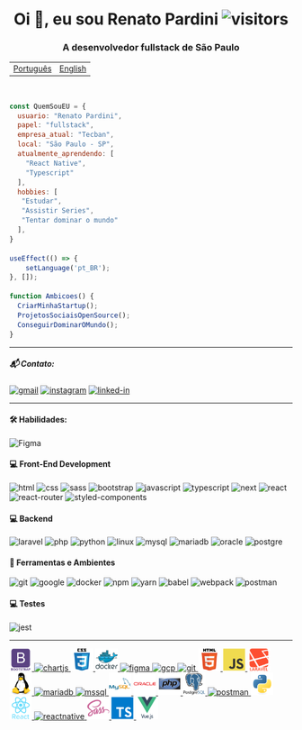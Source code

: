 <h1 align="center">Oi 👋, eu sou Renato Pardini <img src="https://visitor-badge.laobi.icu/badge?page_id=renatopardini.renatopardini" alt="visitors"></h1>
<h3 align="center">A desenvolvedor fullstack de São Paulo</h3>

<table align="center">
    <tr>
        <td><a href="readme_pt-br.md">Português</a></td>
        <td><a href="README.md">English</a></td>
    </tr>
</table>

<br/>

```javascript
const QuemSouEU = {
  usuario: "Renato Pardini",
  papel: "fullstack",
  empresa_atual: "Tecban",
  local: "São Paulo - SP",
  atualmente_aprendendo: [
    "React Native",
    "Typescript"
  ],
  hobbies: [
   "Estudar",
   "Assistir Series",
   "Tentar dominar o mundo"
  ],
}

useEffect(() => {
    setLanguage('pt_BR');
}, []);

function Ambicoes() {
  CriarMinhaStartup();
  ProjetosSociaisOpenSource();
  ConseguirDominarOMundo();
}
```

---

##### 📬 Contato: 

[![gmail](https://img.shields.io/badge/Gmail-D14836?style=for-the-badge&logo=Gmail&logoColor=white)](mailto:renatopardini@hotmail.com)
[![instagram](https://img.shields.io/badge/Instagram-E4405F?style=for-the-badge&logo=instagram&logoColor=white)](https://instagram.com/pardini.renato)
[![linked-in](https://img.shields.io/badge/Linkedin-0077B5?style=for-the-badge&logo=LinkedIn&logoColor=white)](https://linkedin.com/in/renatopardini)

---

#### 🛠️ Habilidades:

<!-- FIGMA -->
![Figma](https://img.shields.io/badge/Figma-F24D1D.svg?style=for-the-badge&logo=figma&logoColor=white)

#### :computer: Front-End Development

![html](https://img.shields.io/badge/HTML5-E96228?style=for-the-badge&logo=html5&logoColor=white)
![css](https://img.shields.io/badge/CSS3-1572B6?style=for-the-badge&logo=css3&logoColor=white)
![sass](https://img.shields.io/badge/Sass-C76494?style=for-the-badge&logo=sass&logoColor=white)
![bootstrap](https://img.shields.io/badge/BootStrap-6E42A2?style=for-the-badge&logo=bootstrap&logoColor=white)
![javascript](https://img.shields.io/badge/JavaScript-323330?style=for-the-badge&logo=javascript&logoColor=F7DF1E)
![typescript](https://img.shields.io/badge/TypeScript-3178C6?style=for-the-badge&logo=typescript&logoColor=white)
![next](https://img.shields.io/badge/Next-000000?style=for-the-badge&logo=nextdotjs&logoColor=FFFFFF)
![react](https://img.shields.io/badge/React-20232A?style=for-the-badge&logo=react&logoColor=61DAFB)
![react-router](https://img.shields.io/badge/React_Router-CA4245?style=for-the-badge&logo=react-router&logoColor=white)
![styled-components](https://img.shields.io/badge/styled_components-DB7093?style=for-the-badge&logo=styled-components&logoColor=white)

#### :computer: Backend

![laravel](https://img.shields.io/badge/Laravel-F72D20?style=for-the-badge&logo=laravel&logoColor=white)
![php](https://img.shields.io/badge/Php-7377AD?style=for-the-badge&logo=php&logoColor=white)
![python](https://img.shields.io/badge/Python-396FA1?style=for-the-badge&logo=python&logoColor=white)
![linux](https://img.shields.io/badge/Linux-222222?style=for-the-badge&logo=linux&logoColor=white)
![mysql](https://img.shields.io/badge/Mysql-DD8A00?style=for-the-badge&logo=mysql&logoColor=white)
![mariadb](https://img.shields.io/badge/Maria_DB-00215E?style=for-the-badge&logo=mariadb&logoColor=white)
![oracle](https://img.shields.io/badge/Oracle-F7131C?style=for-the-badge&logo=oracle&logoColor=white)
![postgre](https://img.shields.io/badge/Postgre-305D8D?style=for-the-badge&logo=dbpostgre&logoColor=white)

#### :wrench: Ferramentas e Ambientes

![git](https://img.shields.io/badge/Git-F05032.svg?style=for-the-badge&logo=git&logoColor=white)
![google](https://img.shields.io/badge/Google_Cloud-E34133.svg?style=for-the-badge&logo=googlecloud&logoColor=white)
![docker](https://img.shields.io/badge/Docker-0396C0.svg?style=for-the-badge&logo=docker&logoColor=white)
![npm](https://img.shields.io/badge/NPM-CB3837.svg?style=for-the-badge&logo=npm&logoColor=white)
![yarn](https://img.shields.io/badge/Yarn-2C8EBB.svg?style=for-the-badge&logo=yarn&logoColor=white)
![babel](https://img.shields.io/badge/babel-FCDF3F.svg?style=for-the-badge&logo=babel&logoColor=white)
![webpack](https://img.shields.io/badge/webpack-2C8EBB.svg?style=for-the-badge&logo=webpack&logoColor=white)
![postman](https://img.shields.io/badge/Postman-F56933?style=for-the-badge&logo=postman&logoColor=white)

#### :computer: Testes

![jest](https://img.shields.io/badge/Jest-C21325?style=for-the-badge&logo=jest&logoColor=white)

---

<p align="left"> <a href="https://getbootstrap.com" target="_blank"> <img src="https://raw.githubusercontent.com/devicons/devicon/master/icons/bootstrap/bootstrap-plain-wordmark.svg" alt="bootstrap" width="40" height="40"/> </a> <a href="https://www.chartjs.org" target="_blank"> <img src="https://www.chartjs.org/media/logo-title.svg" alt="chartjs" width="40" height="40"/> </a> <a href="https://www.w3schools.com/css/" target="_blank"> <img src="https://raw.githubusercontent.com/devicons/devicon/master/icons/css3/css3-original-wordmark.svg" alt="css3" width="40" height="40"/> </a> <a href="https://www.docker.com/" target="_blank"> <img src="https://raw.githubusercontent.com/devicons/devicon/master/icons/docker/docker-original-wordmark.svg" alt="docker" width="40" height="40"/> </a> <a href="https://www.figma.com/" target="_blank"> <img src="https://www.vectorlogo.zone/logos/figma/figma-icon.svg" alt="figma" width="40" height="40"/> </a> <a href="https://cloud.google.com" target="_blank"> <img src="https://www.vectorlogo.zone/logos/google_cloud/google_cloud-icon.svg" alt="gcp" width="40" height="40"/> </a> <a href="https://git-scm.com/" target="_blank"> <img src="https://www.vectorlogo.zone/logos/git-scm/git-scm-icon.svg" alt="git" width="40" height="40"/> </a> <a href="https://www.w3.org/html/" target="_blank"> <img src="https://raw.githubusercontent.com/devicons/devicon/master/icons/html5/html5-original-wordmark.svg" alt="html5" width="40" height="40"/> </a> <a href="https://developer.mozilla.org/en-US/docs/Web/JavaScript" target="_blank"> <img src="https://raw.githubusercontent.com/devicons/devicon/master/icons/javascript/javascript-original.svg" alt="javascript" width="40" height="40"/> </a> <a href="https://laravel.com/" target="_blank"> <img src="https://raw.githubusercontent.com/devicons/devicon/master/icons/laravel/laravel-plain-wordmark.svg" alt="laravel" width="40" height="40"/> </a> <a href="https://www.linux.org/" target="_blank"> <img src="https://raw.githubusercontent.com/devicons/devicon/master/icons/linux/linux-original.svg" alt="linux" width="40" height="40"/> </a> <a href="https://mariadb.org/" target="_blank"> <img src="https://www.vectorlogo.zone/logos/mariadb/mariadb-icon.svg" alt="mariadb" width="40" height="40"/> </a> <a href="https://www.microsoft.com/en-us/sql-server" target="_blank"> <img src="https://www.svgrepo.com/show/303229/microsoft-sql-server-logo.svg" alt="mssql" width="40" height="40"/> </a> <a href="https://www.mysql.com/" target="_blank"> <img src="https://raw.githubusercontent.com/devicons/devicon/master/icons/mysql/mysql-original-wordmark.svg" alt="mysql" width="40" height="40"/> </a> <a href="https://www.oracle.com/" target="_blank"> <img src="https://raw.githubusercontent.com/devicons/devicon/master/icons/oracle/oracle-original.svg" alt="oracle" width="40" height="40"/> </a> <a href="https://www.php.net" target="_blank"> <img src="https://raw.githubusercontent.com/devicons/devicon/master/icons/php/php-original.svg" alt="php" width="40" height="40"/> </a> <a href="https://www.postgresql.org" target="_blank"> <img src="https://raw.githubusercontent.com/devicons/devicon/master/icons/postgresql/postgresql-original-wordmark.svg" alt="postgresql" width="40" height="40"/> </a> <a href="https://postman.com" target="_blank"> <img src="https://www.vectorlogo.zone/logos/getpostman/getpostman-icon.svg" alt="postman" width="40" height="40"/> </a> <a href="https://www.python.org" target="_blank"> <img src="https://raw.githubusercontent.com/devicons/devicon/master/icons/python/python-original.svg" alt="python" width="40" height="40"/> </a> <a href="https://reactjs.org/" target="_blank"> <img src="https://raw.githubusercontent.com/devicons/devicon/master/icons/react/react-original-wordmark.svg" alt="react" width="40" height="40"/> </a> <a href="https://reactnative.dev/" target="_blank"> <img src="https://reactnative.dev/img/header_logo.svg" alt="reactnative" width="40" height="40"/> </a> <a href="https://sass-lang.com" target="_blank"> <img src="https://raw.githubusercontent.com/devicons/devicon/master/icons/sass/sass-original.svg" alt="sass" width="40" height="40"/> </a> <a href="https://www.typescriptlang.org/" target="_blank"> <img src="https://raw.githubusercontent.com/devicons/devicon/master/icons/typescript/typescript-original.svg" alt="typescript" width="40" height="40"/> </a> <a href="https://vuejs.org/" target="_blank"> <img src="https://raw.githubusercontent.com/devicons/devicon/master/icons/vuejs/vuejs-original-wordmark.svg" alt="vuejs" width="40" height="40"/> </a> </p>
